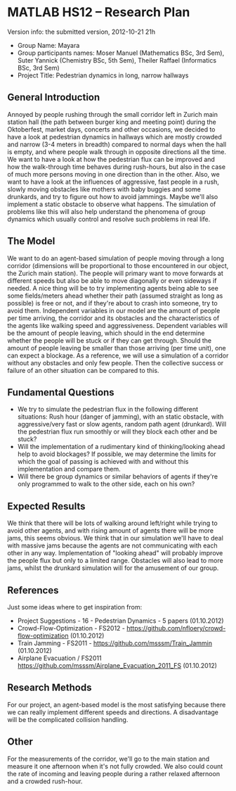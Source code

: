 # MATLAB HS12 – Research Plan
Version info: the submitted version, 2012-10-21 21h

* Group Name: Mayara
* Group participants names: Moser Manuel (Mathematics BSc, 3rd Sem), Suter Yannick (Chemistry BSc, 5th Sem), Theiler Raffael (Informatics BSc, 3rd Sem)
* Project Title: Pedestrian dynamics in long, narrow hallways

## General Introduction

Annoyed by people rushing through the small corridor left in Zurich main station hall (the path between burger king and meeting point) during the Oktoberfest, market days, concerts and other occasions, we decided to have a look at pedestrian dynamics in hallways which are mostly crowded and narrow (3-4 meters in breadth) compared to normal days when the hall is empty, and where people walk through in opposite directions all the time. We want to have a look at how the pedestrian flux can be improved and how the walk-through time behaves during rush-hours, but also in the case of much more persons moving in one direction than in the other. Also, we want to have a look at the influences of aggressive, fast people in a rush, slowly moving obstacles like mothers with baby buggies and some drunkards, and try to figure out how to avoid jammings. Maybe we'll also implement a static obstacle to observe what happens.
The simulation of problems like this will also help understand the phenomena of group dynamics which usually control and resolve such problems in real life.

## The Model

We want to do an agent-based simulation of people moving through a long corridor (dimensions will be proportional to those encountered in our object, the Zurich main station). The people will primary want to move forwards at different speeds but also be able to move diagonally or even sideways if needed. A nice thing will be to try implementing agents being able to see some fields/meters ahead whether their path (assumed straight as long as possible) is free or not, and if they're about to crash into someone, try to avoid them.
Independent variables in our model are the amount of people per time arriving, the corridor and its obstacles and the characteristics of the agents like walking speed and aggressiveness.
Dependent variables will be the amount of people leaving, which should in the end determine whether the people will be stuck or if they can get through. Should the amount of people leaving be smaller than those arriving (per time unit), one can expect a blockage.
As a reference, we will use a simulation of a corridor without any obstacles and only few people. Then the collective success or failure of an other situation can be compared to this.

## Fundamental Questions

* We try to simulate the pedestrian flux in the following different situations:
Rush hour (danger of jamming), with an static obstacle, with aggressive/very fast or slow agents, random path agent (drunkard). Will the pedestrian flux run smoothly or will they block each other and be stuck?
* Will the implementation of a rudimentary kind of thinking/looking ahead help to avoid blockages? If possible, we may determine the limits for which the goal of passing is achieved with and without this implementation and compare them.
* Will there be group dynamics or similar behaviors of agents if they're only programmed to walk to the other side, each on his own?

## Expected Results

We think that there will be lots of walking around left/right while trying to avoid other agents, and with rising amount of agents there will be more jams, this seems obvious.
We think that in our simulation we'll have to deal with massive jams because the agents are not communicating with each other in any way. Implementation of "looking ahead" will probably improve the people flux but only to a limited range. Obstacles will also lead to more jams, whilst the drunkard simulation will for the amusement of our group.

## References 

Just some ideas where to get inspiration from:
* Project Suggestions - 16 - Pedestrian Dynamics - 5 papers (01.10.2012)
* Crowd-Flow-Optimization - FS2012 - https://github.com/nfloery/crowd-flow-optimization  (01.10.2012)
* Train Jamming - FS2011 - https://github.com/msssm/Train_Jammin  (01.10.2012)
* Airplane Evacuation / FS2011 https://github.com/msssm/Airplane_Evacuation_2011_FS  (01.10.2012)

## Research Methods

For our project, an agent-based model is the most satisfying because there we can really implement different speeds and directions. A disadvantage will be the complicated collision handling.

## Other

For the measurements of the corridor, we'll go to the main station and measure it one afternoon when it's not fully crowded. We also could count the rate of incoming and leaving people during a rather relaxed afternoon and a crowded rush-hour.